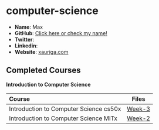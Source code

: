 # computer-science

- **Name**: Max
- **GitHub**: [Click here or check my name! ](https://github.com/AG-Systems)
- **Twitter**: []()
- **Linkedin**: []()
- **Website**: [xauriga.com](http://xauriga.com)

## Completed Courses

**Introduction to Computer Science**

Course|Files
:--|:--:
Introduction to Computer Science cs50x | [Week-3](https://github.com/AG-Systems/computer-science)
Introduction to Computer Science MITx | [Week-2](https://github.com/AG-Systems/computer-science)
